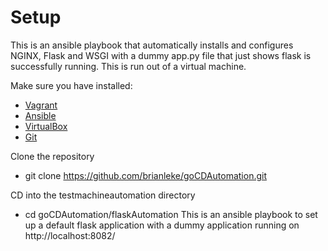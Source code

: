 Setup
============================
This is an ansible playbook that automatically installs and configures NGINX, Flask and WSGI with a dummy app.py file that just shows flask is successfully running. This is run out of a virtual machine.

Make sure you have installed:
* [Vagrant](https://www.vagrantup.com/)
* [Ansible](http://www.ansible.com/home)
* [VirtualBox](https://www.virtualbox.org/)
* [Git](https://git-scm.com/downloads)

Clone the repository
* git clone https://github.com/brianleke/goCDAutomation.git

CD into the testmachineautomation directory
* cd goCDAutomation/flaskAutomation
This is an ansible playbook to set up a default flask application with a dummy application running on http://localhost:8082/
